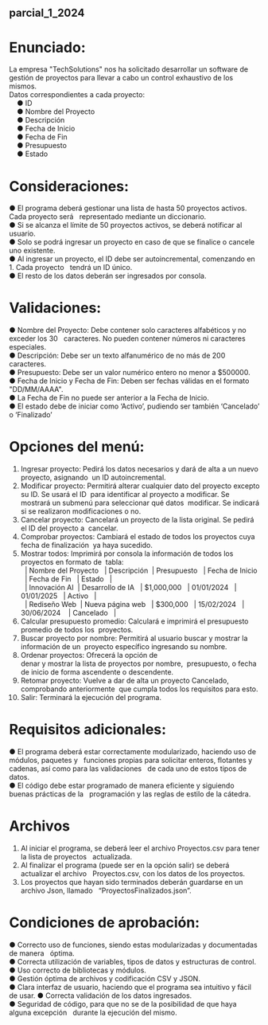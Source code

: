 ## parcial_1_2024


# Enunciado:

La empresa "TechSolutions" nos ha solicitado desarrollar un software de gestión de proyectos para
llevar a cabo un control exhaustivo de los mismos.<br>
Datos correspondientes a cada proyecto:<br>
&nbsp;&nbsp;&nbsp;&nbsp;● ID<br>
&nbsp;&nbsp;&nbsp;&nbsp;● Nombre del Proyecto<br>
&nbsp;&nbsp;&nbsp;&nbsp;● Descripción<br>
&nbsp;&nbsp;&nbsp;&nbsp;● Fecha de Inicio<br>
&nbsp;&nbsp;&nbsp;&nbsp;● Fecha de Fin<br>
&nbsp;&nbsp;&nbsp;&nbsp;● Presupuesto<br>
&nbsp;&nbsp;&nbsp;&nbsp;● Estado<br>


# Consideraciones:

● El programa deberá gestionar una lista de hasta 50 proyectos activos. Cada proyecto será
&nbsp;&nbsp;representado mediante un diccionario.<br>
● Si se alcanza el límite de 50 proyectos activos, se deberá notificar al usuario.<br>
● Solo se podrá ingresar un proyecto en caso de que se finalice o cancele uno existente.<br>
● Al ingresar un proyecto, el ID debe ser autoincremental, comenzando en 1. Cada proyecto
&nbsp;&nbsp;tendrá un ID único.<br>
● El resto de los datos deberán ser ingresados por consola.<br>


# Validaciones:

● Nombre del Proyecto: Debe contener solo caracteres alfabéticos y no exceder los 30
&nbsp;&nbsp;caracteres. No pueden contener números ni caracteres especiales.<br>
● Descripción: Debe ser un texto alfanumérico de no más de 200 caracteres.<br>
● Presupuesto: Debe ser un valor numérico entero no menor a $500000.<br>
● Fecha de Inicio y Fecha de Fin: Deben ser fechas válidas en el formato "DD/MM/AAAA".<br>
● La Fecha de Fin no puede ser anterior a la Fecha de Inicio.<br>
● El estado debe de iniciar como ‘Activo’, pudiendo ser también ‘Cancelado’ o ‘Finalizado’<br>


# Opciones del menú:

1. Ingresar proyecto: Pedirá los datos necesarios y dará de alta a un nuevo proyecto, asignando
&nbsp;un ID autoincremental.<br>
2. Modificar proyecto: Permitirá alterar cualquier dato del proyecto excepto su ID. Se usará el ID
&nbsp;para identificar al proyecto a modificar. Se mostrará un submenú para seleccionar qué datos
&nbsp;modificar. Se indicará si se realizaron modificaciones o no.<br>
3. Cancelar proyecto: Cancelará un proyecto de la lista original. Se pedirá el ID del proyecto a
&nbsp;cancelar.<br>
4. Comprobar proyectos: Cambiará el estado de todos los proyectos cuya fecha de finalización
&nbsp;ya haya sucedido.<br>
5. Mostrar todos: Imprimirá por consola la información de todos los proyectos en formato de
&nbsp;tabla:<br>
&nbsp;&nbsp;| Nombre del Proyecto &nbsp;&nbsp;| Descripción&nbsp;&nbsp;| Presupuesto &nbsp;&nbsp;| Fecha de Inicio &nbsp;&nbsp;| Fecha de Fin &nbsp;&nbsp;| Estado &nbsp;&nbsp;|<br>
&nbsp;&nbsp;| Innovación AI&nbsp;&nbsp;| Desarrollo de IA &nbsp;&nbsp;| $1,000,000 &nbsp;&nbsp;| 01/01/2024 &nbsp;&nbsp;| 01/01/2025 &nbsp;&nbsp;| Activo &nbsp;&nbsp;|<br>
&nbsp;&nbsp;| Rediseño Web&nbsp;&nbsp;| Nueva página web &nbsp;&nbsp;| $300,000 &nbsp;&nbsp;| 15/02/2024 &nbsp;&nbsp;| 30/06/2024 &nbsp;&nbsp;&nbsp;| Cancelado &nbsp;&nbsp;|<br>
6. Calcular presupuesto promedio: Calculará e imprimirá el presupuesto promedio de todos los
&nbsp;proyectos.<br>
7. Buscar proyecto por nombre: Permitirá al usuario buscar y mostrar la información de un
&nbsp;proyecto específico ingresando su nombre.<br>
8. Ordenar proyectos: Ofrecerá la opción de <br>denar y mostrar la lista de proyectos por nombre,
&nbsp;presupuesto, o fecha de inicio de forma ascendente o descendente.<br>
9. Retomar proyecto: Vuelve a dar de alta un proyecto Cancelado, comprobando anteriormente
&nbsp;que cumpla todos los requisitos para esto.<br>
10. Salir: Terminará la ejecución del programa.<br>


# Requisitos adicionales:

● El programa deberá estar correctamente modularizado, haciendo uso de módulos, paquetes y
&nbsp;&nbsp;funciones propias para solicitar enteros, flotantes y cadenas, así como para las validaciones
&nbsp;&nbsp;de cada uno de estos tipos de datos.<br>
● El código debe estar programado de manera eficiente y siguiendo buenas prácticas de la
&nbsp;&nbsp;programación y las reglas de estilo de la cátedra.<br>


# Archivos

1. Al iniciar el programa, se deberá leer el archivo Proyectos.csv para tener la lista de proyectos
&nbsp;&nbsp;actualizada.<br>
2. Al finalizar el programa (puede ser en la opción salir) se deberá actualizar el archivo
&nbsp;&nbsp;Proyectos.csv, con los datos de los proyectos.<br>
3. Los proyectos que hayan sido terminados deberán guardarse en un archivo Json, llamado
&nbsp;&nbsp;“ProyectosFinalizados.json”.<br>


# Condiciones de aprobación:
● Correcto uso de funciones, siendo estas modularizadas y documentadas de manera
&nbsp;&nbsp;óptima.<br>
● Correcta utilización de variables, tipos de datos y estructuras de control.<br>
● Uso correcto de bibliotecas y módulos.<br>
● Gestión óptima de archivos y codificación CSV y JSON.<br>
● Clara interfaz de usuario, haciendo que el programa sea intuitivo y fácil de usar.
● Correcta validación de los datos ingresados.<br>
● Seguridad de código, para que no se de la posibilidad de que haya alguna excepción
&nbsp;&nbsp;durante la ejecución del mismo.<br>
